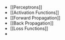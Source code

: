 - [[Perceptrons]]
- [[Activation Functions]]
- [[Forward Propagation]]
- [[Back Propagation]]
- [[Loss Functions]]
- 